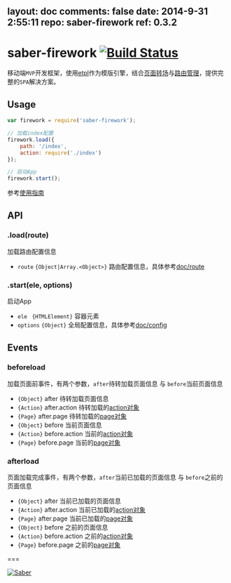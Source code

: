 layout: doc
comments: false
date: 2014-9-31 2:55:11
repo: saber-firework
ref: 0.3.2
---

# saber-firework [![Build Status](https://travis-ci.org/ecomfe/saber-firework.png)](https://travis-ci.org/ecomfe/saber-firework)

移动端`MVP`开发框架，使用[etpl](https://github.com/ecomfe/etpl)作为模版引擎，结合[页面转场](https://github.com/ecomfe/saber-viewport)与[路由管理](https://github.com/ecomfe/saber-router)，提供完整的`SPA`解决方案。

## Usage

```javascript
var firework = require('saber-firework');

// 加载index配置
firework.load({
    path: '/index',
    action: require('./index')
});

// 启动App
firework.start();
```

参考[使用指南](doc/guide.md)

## API

### .load(route)

加载路由配置信息

* `route` `{Object|Array.<Object>}` 路由配置信息，具体参考[doc/route](doc/route.md)

### .start(ele, options)

启动App

* `ele ` `{HTMLElement}` 容器元素
* `options` `{Object}` 全局配置信息，具体参考[doc/config](doc/config.md)

## Events

### beforeload

加载页面前事件，有两个参数，`after`待转加载页面信息 与 `before`当前页面信息

* `{Object}` after 待转加载页面信息
* `{Action}` after.action 待转加载的[action对象](doc/action.md)
* `{Page}` after.page 待转加载的[page对象](https://github.com/ecomfe/saber-viewport#page)
* `{Object}` before 当前页面信息
* `{Action}` before.action 当前的[action对象](doc/action.md)
* `{Page}` before.page 当前的[page对象](https://github.com/ecomfe/saber-viewport#page)

### afterload

页面加载完成事件，有两个参数，`after`当前已加载的页面信息 与 `before`之前的页面信息

* `{Object}` after 当前已加载的页面信息
* `{Action}` after.action 当前已加载的[action对象](doc/action.md)
* `{Page}` after.page 当前已加载的[page对象](https://github.com/ecomfe/saber-viewport#page)
* `{Object}` before 之前的页面信息
* `{Action}` before.action 之前的[action对象](doc/action.md)
* `{Page}` before.page 之前的[page对象](https://github.com/ecomfe/saber-viewport#page)

===

[![Saber](https://f.cloud.github.com/assets/157338/1485433/aeb5c72a-4714-11e3-87ae-7ef8ae66e605.png)](http://ecomfe.github.io/saber/)
